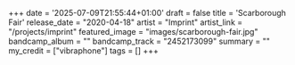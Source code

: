 +++
date = '2025-07-09T21:55:44+01:00'
draft = false
title = 'Scarborough Fair'
release_date = "2020-04-18"
artist = "Imprint"
artist_link = "/projects/imprint"
featured_image = "images/scarborough-fair.jpg"
bandcamp_album = ""
bandcamp_track = "2452173099"
summary = ""
my_credit = ["vibraphone"]
tags = []
+++

